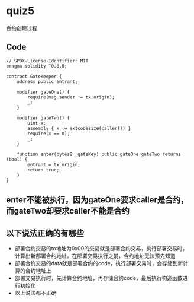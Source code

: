 # quiz5

合约创建过程

## Code
```solidity
// SPDX-License-Identifier: MIT
pragma solidity ^0.8.0;

contract Gatekeeper {
    address public entrant;

    modifier gateOne() {
        require(msg.sender != tx.origin);
        _;
    }

    modifier gateTwo() {
        uint x;
        assembly { x := extcodesize(caller()) }
        require(x == 0);
        _;
    }

    function enter(bytes8 _gateKey) public gateOne gateTwo returns (bool) {
        entrant = tx.origin;
        return true;
    }
}
```

## enter不能被执行，因为gateOne要求caller是合约，而gateTwo却要求caller不能是合约

## 以下说法正确的有哪些
* 部署合约交易的to地址为0x00的交易就是部署合约交易，执行部署交易时，计算出新部署合约地址，在部署交易执行之前，合约地址无法预先知道
* 部署合约交易的data就是部署合约的code，执行部署交易时，会存储到新计算的合约地址上
* 部署交易执行时，先计算合约地址，再存储合约code，最后执行构造函数进行初始化
* 以上说法都不正确